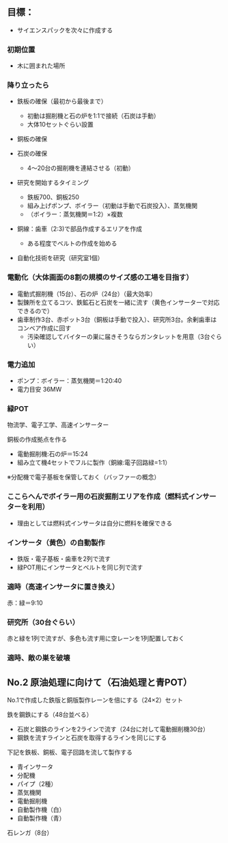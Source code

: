 ## 目標：
- サイエンスパックを次々に作成する


### 初期位置

- 木に囲まれた場所

### 降り立ったら

- 鉄板の確保（最初から最後まで）
  - 初動は掘削機と石の炉を1:1で接続（石炭は手動）
  - 大体10セットぐらい設置

- 銅板の確保

- 石炭の確保
  - 4～20台の掘削機を連結させる（初動）

- 研究を開始するタイミング
  - 鉄板700、銅板250
  - 組み上げポンプ、ボイラー（初動は手動で石炭投入）、蒸気機関
  - （ボイラー：蒸気機関＝1:2）×複数
- 銅線：歯車（2:3)で部品作成するエリアを作成
  - ある程度でベルトの作成を始める

- 自動化技術を研究（研究室1個）


### 電動化（大体画面の8割の規模のサイズ感の工場を目指す）
- 電動式掘削機（15台）、石の炉（24台）（最大効率）
- 製錬所を立てるコツ、鉄鉱石と石炭を一緒に流す（黄色インサーターで対応できるので）
- 歯車制作3台、赤ポット3台（銅板は手動で投入）、研究所3台。余剰歯車はコンベア作成に回す
  - 汚染確認してバイターの巣に届きそうならガンタレットを用意（3台ぐらい）

### 電力追加
- ポンプ：ボイラー：蒸気機関＝1:20:40
- 電力目安 36MW

### 緑POT
物流学、電子工学、高速インサーター

銅板の作成拠点を作る
- 電動掘削機:石の炉＝15:24
- 組み立て機4セットでフルに製作（銅線:電子回路緑=1:1）

※分配機で電子基板を保管しておく（バッファーの概念）


### ここらへんでボイラー用の石炭掘削エリアを作成（燃料式インサーターを利用）
- 理由としては燃料式インサータは自分に燃料を確保できる


### インサータ（黄色）の自動製作
- 鉄版・電子基板・歯車を2列で流す
- 緑POT用にインサータとベルトを同じ列で流す


### 適時（高速インサータに置き換え）

赤：緑＝9:10


### 研究所（30台ぐらい）
赤と緑を1列で流すが、多色も流す用に空レーンを1列配置しておく


### 適時、敵の巣を破壊


## No.2 原油処理に向けて（石油処理と青POT）
No.1で作成した鉄版と銅版製作レーンを倍にする（24×2）セット

鉄を鋼鉄にする（48台並べる）
- 石炭と鋼鉄のラインを2ラインで流す（24台に対して電動掘削機30台）
- 鋼鉄を流すラインと石炭を取得するラインを同じにする

下記を鉄板、銅板、電子回路を流して製作する
- 青インサータ
- 分配機
- パイプ（2種）
- 蒸気機関
- 電動掘削機
- 自動製作機（白）
- 自動製作機（青）


石レンガ（8台）